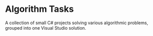 # Algorithm Tasks

A collection of small C# projects solving various algorithmic problems, grouped into one Visual Studio solution.
